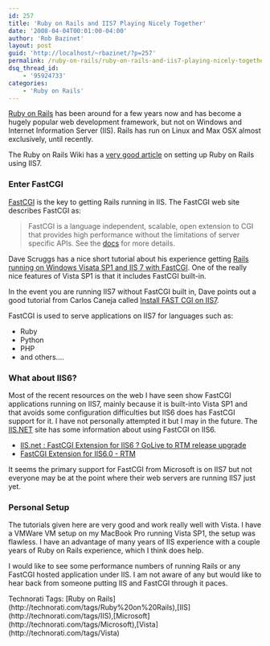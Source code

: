 ```yaml
---
id: 257
title: 'Ruby on Rails and IIS7 Playing Nicely Together'
date: '2008-04-04T00:01:00-04:00'
author: 'Rob Bazinet'
layout: post
guid: 'http://localhost/~rbazinet/?p=257'
permalink: /ruby-on-rails/ruby-on-rails-and-iis7-playing-nicely-together/
dsq_thread_id:
    - '95924733'
categories:
    - 'Ruby on Rails'
---
```


[Ruby on Rails](http://www.rubyonrails.org) has been around for a few years now and has become a hugely popular web development framework, but not on Windows and Internet Information Server (IIS). Rails has run on Linux and Max OSX almost exclusively, until recently.

The Ruby on Rails Wiki has a [very good article](http://wiki.rubyonrails.org/rails/pages/HowToConfigureIIS7) on setting up Ruby on Rails using IIS7.

### Enter FastCGI

[FastCGI](http://www.fastcgi.com/) is the key to getting Rails running in IIS. The FastCGI web site describes FastCGI as:

> FastCGI is a language independent, scalable, open extension to CGI that provides high performance without the limitations of server specific APIs. See the [docs](http://www.fastcgi.com/#Docs) for more details.

Dave Scruggs has a nice short tutorial about his experience getting [Rails running on Windows Visata SP1 and IIS 7 with FastCGI](http://blogs.msdn.com/dscruggs/archive/2008/03/31/setting-up-ruby-on-rails-with-iis-7-0-and-vista-sp1.aspx). One of the really nice features of Vista SP1 is that it includes FastCGI built-in.

In the event you are running IIS7 without FastCGI built in, Dave points out a good tutorial from Carlos Caneja called [Install FAST CGI on IIS7](http://blog.caneja.com/archive/2007/10/26/install-fast-cgi-on-iis7.aspx).

FastCGI is used to serve applications on IIS7 for languages such as:

- Ruby
- Python
- PHP
- and others....

### What about IIS6?

Most of the recent resources on the web I have seen show FastCGI applications running on IIS7, mainly because it is built-into Vista SP1 and that avoids some configuration difficulties but IIS6 does has FastCGI support for it. I have not personally attempted it but I may in the future. The [IIS.NET](http://www.iis.net) site has some information about using FastCGI on IIS6.

- [IIS.net : FastCGI Extension for IIS6 ? GoLive to RTM release upgrade](http://blogs.iis.net/mailant/archive/2007/12/07/fastcgi-extension-for-iis6-golive-to-rtm-release-upgrade.aspx)
- [FastCGI Extension for IIS6.0 - RTM](http://www.iis.net/downloads/default.aspx?tabid=34&g=6&i=1521)

It seems the primary support for FastCGI from Microsoft is on IIS7 but not everyone may be at the point where their web servers are running IIS7 just yet.

### Personal Setup

The tutorials given here are very good and work really well with Vista. I have a VMWare VM setup on my MacBook Pro running Vista SP1, the setup was flawless. I have an advantage of many years of IIS experience with a couple years of Ruby on Rails experience, which I think does help.

I would like to see some performance numbers of running Rails or any FastCGI hosted application under IIS. I am not aware of any but would like to hear back from someone putting IIS and FastCGI through it paces.

<div class="wlWriterSmartContent" id="abc40b49-67d3-4513-9b78-277e44fbfd53" style="display:inline;margin:0;padding:0;">Technorati Tags: [Ruby on Rails](http://technorati.com/tags/Ruby%20on%20Rails),[IIS](http://technorati.com/tags/IIS),[Microsoft](http://technorati.com/tags/Microsoft),[Vista](http://technorati.com/tags/Vista)</div>